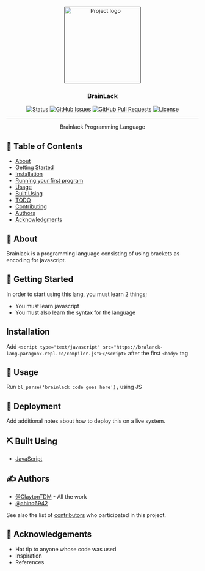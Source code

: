 <p align="center">
  <a href="" rel="noopener">
 <img width=200px height=200px src="https://media.discordapp.net/attachments/968399671661850634/1022216059190771805/critical-thinking_1.png?width=432&height=432" alt="Project logo"></a>
</p>

<h3 align="center">BrainLack</h3>

<div align="center">

  [![Status](https://img.shields.io/badge/status-active-success.svg)]() 
  [![GitHub Issues](https://img.shields.io/github/issues/brainlack/brainlack.svg)](https://github.com/kylelobo/The-Documentation-Compendium/issues)
  [![GitHub Pull Requests](https://img.shields.io/github/issues-pr/brainlack/brainlack.svg)](https://github.com/kylelobo/The-Documentation-Compendium/pulls)
  [![License](https://img.shields.io/badge/license-AGPU-red.svg)](/LICENSE)

</div>

---

<p align="center"> Brainlack Programming Language
    <br> 
</p>

## 📝 Table of Contents
- [About](#about)
- [Getting Started](#getting_started)
- [Installation](#installation)
- [Running your first program](#running)
- [Usage](#usage)
- [Built Using](#built_using)
- [TODO](../TODO.md)
- [Contributing](../CONTRIBUTING.md)
- [Authors](#authors)
- [Acknowledgments](#acknowledgement)

## 🧐 About <a name = "about"></a>
Brainlack is a programming language consisting of using brackets as encoding for javascript.

## 🏁 Getting Started <a name = "getting_started"></a>
In order to start using this lang, you must learn 2 things;
* You must learn javascript
* You must also learn the syntax for the language

## Installation <a name = "installation"></a>
Add `<script type="text/javascript" src="https://bralanck-lang.paragonx.repl.co/compiler.js"></script>` after the first `<body>` tag

## 🎈 Usage <a name="usage"></a>

Run `bl_parse('brainlack code goes here');` using JS

## 🚀 Deployment <a name = "deployment"></a>
Add additional notes about how to deploy this on a live system.

## ⛏️ Built Using <a name = "built_using"></a>
- [JavaScript](https://www.javascript.com/)

## ✍️ Authors <a name = "authors"></a>
- [@ClaytonTDM](https://github.com/ClaytonTDM) - All the work
- [@ahino6942](https://github.com/ahino6942)

See also the list of [contributors](https://github.com/brainlack/brainlack/contributors) who participated in this project.

## 🎉 Acknowledgements <a name = "acknowledgement"></a>
- Hat tip to anyone whose code was used
- Inspiration
- References
